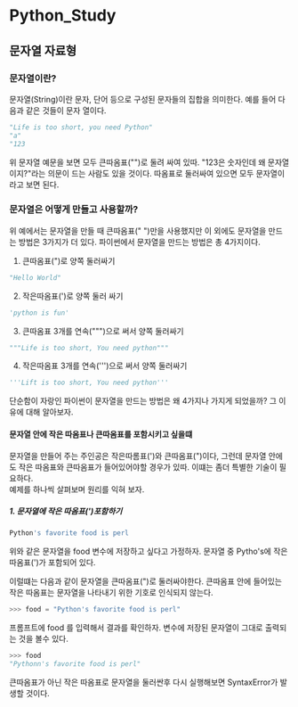 # Python_Study  

## 문자열 자료형  

### 문자열이란?  
문자열(String)이란 문자, 단어 등으로 구성된 문자들의 집합을 의미한다. 예를 들어 다음과 같은 것들이 문자 열이다.

```python
"Life is too short, you need Python"
"a"
"123
```  

위 문자열 예문을 보면 모두 큰따옴표("")로 둘려 싸여 있따. "123은 숫자인데 왜 문자열이지?"라는 의문이 드는 사람도 있을 것이다. 따옴표로 둘러싸여 있으면 모두 문자열이라고 보면 된다.  

### 문자열은 어떻게 만들고 사용할까?  

위 예에서는 문자열을 만들 때 큰따옴표(" ")만을 사용했지만 이 외에도 문자열을 만드는 방법은 3가지가 더 있다. 파이썬에서 문자열을 만드는 방법은 총 4가지이다.  

1. 큰따옴표(")로 양쪽 둘러싸기

```python
"Hello World"
```

2. 작은따옴표(')로 양쪽 둘러 싸기

```python
'python is fun'
```

3. 큰따옴표 3개를 연속(""")으로 써서 양쪽 둘러싸기

```python
"""Life is too short, You need python"""
```

4. 작은따옴표 3개를 연속(''')으로 써서 양쪽 둘러싸기

```python
'''Lift is too short, You need python'''
```

단순함이 자랑인 파이썬이 문자열을 만드는 방법은 왜 4가지나 가지게 되었을까? 그 이유에 대해 알아보자.  

#### 문자열 안에 작은 따옴표나 큰따옴표를 포함시키고 싶을떄

문자열을 만들어 주는 주인공은 작은따롬표(')와 큰따옴표(")이다, 그런데 문자열 안에도 작은 따옴표와 큰따옴표가 들어있어야할 경우가 있따. 이떄는 좀더 특별한 기술이 필요하다.  
예제를 하나씩 살펴보며 원리를 익혀 보자.  

##### 1. 문자열에 작은 따옴표(')포함하기  
```python
Python's favorite food is perl
```

위와 같은 문자열을 food 변수에 저장하고 싶다고 가정하자. 문자열 중 Pytho's에 작은따옴표(')가 포함되어 있다.  

이럴떄는 다음과 같이 문자열을 큰따옴표(")로 둘러싸야한다. 큰따옴표 안에 들어있는 작은 따옴표는 문자열을 나타내기 위한 기호로 인식되지 않는다.  
```python
>>> food = "Python's favorite food is perl"
```
프롬프트에 food 를 입력해서 결과를 확인하자. 변수에 저장된 문자열이 그대로 출력되는 것을 볼수 있다. 
```python
>>> food
"Pythonn's favorite food is perl"
```
큰따옴표가 아닌 작은 따옴표로 문자열을 둘러싼후 다시 실행해보면 SyntaxError가 발생할 것이다.  













